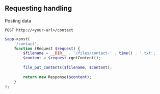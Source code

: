 ##  Requesting handling 

Posting data

    POST http://<your-url>/contact

```php
$app->post(
    '/contact',
    function (Request $request) {
        $filename = __DIR__ . '/files/contact-' . time() . '.txt';
        $content = $request->getContent();
        
        file_put_contents($filename, $content);
        
        return new Response($content);
    }
);
```
